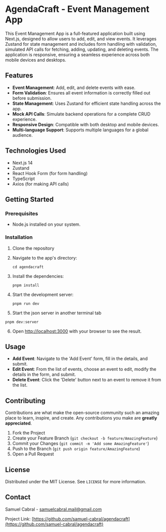 
# AgendaCraft - Event Management App

This Event Management App is a full-featured application built using Next.js, designed to allow users to add, edit, and view events. It leverages Zustand for state management and includes form handling with validation, simulated API calls for fetching, adding, updating, and deleting events. The application is responsive, ensuring a seamless experience across both mobile devices and desktops.

## Features

- **Event Management**: Add, edit, and delete events with ease.
- **Form Validation**: Ensures all event information is correctly filled out before submission.
- **State Management**: Uses Zustand for efficient state handling across the app.
- **Mock API Calls**: Simulate backend operations for a complete CRUD experience.
- **Responsive Design**: Compatible with both desktop and mobile devices.
- **Multi-language Support**: Supports multiple languages for a global audience.

## Technologies Used

- Next.js 14
- Zustand
- React Hook Form (for form handling)
- TypeScript
- Axios (for making API calls)

## Getting Started

### Prerequisites

- Node.js installed on your system.

### Installation

1. Clone the repository

2. Navigate to the app's directory:

   ```
   cd agendacraft
   ```

3. Install the dependencies:

   ```
   pnpm install
   ```

4. Start the development server:

   ```
   pnpm run dev
   ```

5. Start the json server in another terminal tab

  ```
  pnpm dev:server
  ```

6. Open [http://localhost:3000](http://localhost:3000) with your browser to see the result.

## Usage

- **Add Event**: Navigate to the 'Add Event' form, fill in the details, and submit.
- **Edit Event**: From the list of events, choose an event to edit, modify the details in the form, and submit.
- **Delete Event**: Click the 'Delete' button next to an event to remove it from the list.

## Contributing

Contributions are what make the open-source community such an amazing place to learn, inspire, and create. Any contributions you make are **greatly appreciated**.

1. Fork the Project
2. Create your Feature Branch (`git checkout -b feature/AmazingFeature`)
3. Commit your Changes (`git commit -m 'Add some AmazingFeature'`)
4. Push to the Branch (`git push origin feature/AmazingFeature`)
5. Open a Pull Request

## License

Distributed under the MIT License. See `LICENSE` for more information.

## Contact

Samuel Cabral - [samuelcabral.mail@gmail.com](mailto:samuelcabral.mail@gmail.com)

Project Link: [https://github.com/samuel-cabral/agendacraft](https://github.com/samuel-cabral/agendacraft)
